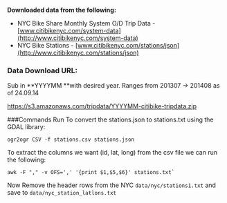 **Downloaded data from the following:**

- NYC Bike Share Monthly System O/D Trip Data -  [www.citibikenyc.com/system-data](http://www.citibikenyc.com/system-data)
- NYC Bike Stations - [www.citibikenyc.com/stations/json](http://www.citibikenyc.com/stations/json)

### Data Download URL:
Sub in **YYYYMM **with desired year. Ranges from 201307 -> 201408 as of 24.09.14

https://s3.amazonaws.com/tripdata/YYYYMM-citibike-tripdata.zip

###Commands Run
To convert the stations.json to stations.txt using the GDAL library:

	ogr2ogr CSV -f stations.csv stations.json

To extract the columns we want (id, lat, long) from the csv file we can run the following:

    awk -F "," -v OFS=',' '{print $1,$5,$6}' stations.txt`

Now Remove the header rows from the NYC `data/nyc/stations1.txt` and save to `data/nyc_station_latlons.txt`




